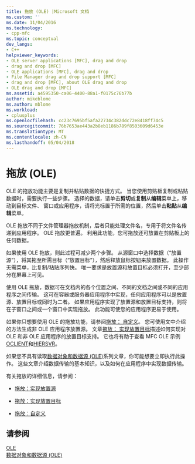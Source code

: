 ```yaml
---
title: 拖放 (OLE) |Microsoft 文档
ms.custom: ''
ms.date: 11/04/2016
ms.technology:
- cpp-mfc
ms.topic: conceptual
dev_langs:
- C++
helpviewer_keywords:
- OLE server applications [MFC], drag and drop
- drag and drop [MFC]
- OLE applications [MFC], drag and drop
- File Manager drag and drop support [MFC]
- drag and drop [MFC], about OLE drag and drop
- OLE drag and drop [MFC]
ms.assetid: a4595350-ca06-4400-88a1-f0175c76b77b
author: mikeblome
ms.author: mblome
ms.workload:
- cplusplus
ms.openlocfilehash: cc23c7695bf5afa22734c382ddc72e8418ff74c5
ms.sourcegitcommit: 76b7653ae443a2b8eb1186b789f8503609d6453e
ms.translationtype: MT
ms.contentlocale: zh-CN
ms.lasthandoff: 05/04/2018
---
```

# <a name="drag-and-drop-ole"></a>拖放 (OLE)
OLE 的拖放功能主要是复制并粘贴数据的快捷方式。 当您使用剪贴板复制或粘贴数据时，需要执行一些步骤。 选择的数据，请单击**剪切**或**复制**从**编辑**菜单上，移动到目标文件、 窗口或应用程序，请将光标置于所需的位置，然后单击**粘贴**从**编辑**菜单。  
  
 OLE 拖放不同于文件管理器拖放机制，后者只能处理文件名，专用于将文件名传递到应用程序。 OLE 拖放更普遍。 利用此功能，您可拖放还可放置在剪贴板上的任何数据。  
  
 如果使用 OLE 拖放，则此过程可减少两个步骤。 从源窗口中选择数据（“放置源”），将其拖至所需目标（“放置目标”），然后释放鼠标按钮来放置数据。 此操作无需菜单，比复制/粘贴序列快。 唯一要求是放置源和放置目标必须打开，至少部分在屏幕上可见。  
  
 使用 OLE 拖放，数据可在文档内的各个位置之间、不同的文档之间或不同的应用程序之间传输。 这可在容器或服务器应用程序中实现，任何应用程序可以是放置源、放置目标或同时为二者。 如果应用程序实现了放置源和放置目标支持，则将在子窗口之间或一个窗口中实现拖放。 此功能可使您的应用程序更易于使用。  
  
 如果你只想要使用 OLE 的拖放功能，请参阅[拖放： 自定义](../mfc/drag-and-drop-customizing.md)。 您可使用文中介绍的方法生成非 OLE 应用程序放置源。 文章[拖放： 实现放置目标](../mfc/drag-and-drop-implementing-a-drop-target.md)描述如何实现对 OLE 和非 OLE 应用程序的放置目标支持。 它也将有助于查看 MFC OLE 示例[OCLIENT](../visual-cpp-samples.md)和[HIERSVR](../visual-cpp-samples.md)。  
  
 如果您不具有读取[数据对象和数据源 (OLE)](../mfc/data-objects-and-data-sources-ole.md)系列文章，你可能想要立即执行此操作。 这些文章介绍数据传输的基本知识，以及如何在应用程序中实现数据传输。  
  
 有关拖放的详细信息，请参阅：  
  
-   [拖放：实现放置源](../mfc/drag-and-drop-implementing-a-drop-source.md)  
  
-   [拖放：实现放置目标](../mfc/drag-and-drop-implementing-a-drop-target.md)  
  
-   [拖放：自定义](../mfc/drag-and-drop-customizing.md)  
  
## <a name="see-also"></a>请参阅  
 [OLE](../mfc/ole-in-mfc.md)   
 [数据对象和数据源 (OLE)](../mfc/data-objects-and-data-sources-ole.md)

